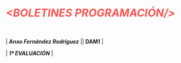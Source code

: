 # <span style="color:#F55552"> ***<BOLETINES PROGRAMACIÓN/>*** </span>  
<br>

| ***Anxo Fernández Rodríguez***  || **DAM1**  |

| ***1ª EVALUACIÓN***  |

